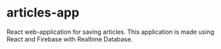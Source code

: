 # articles-app
React web-application for saving articles. This application is made using React and Firebase with Realtime Database.
